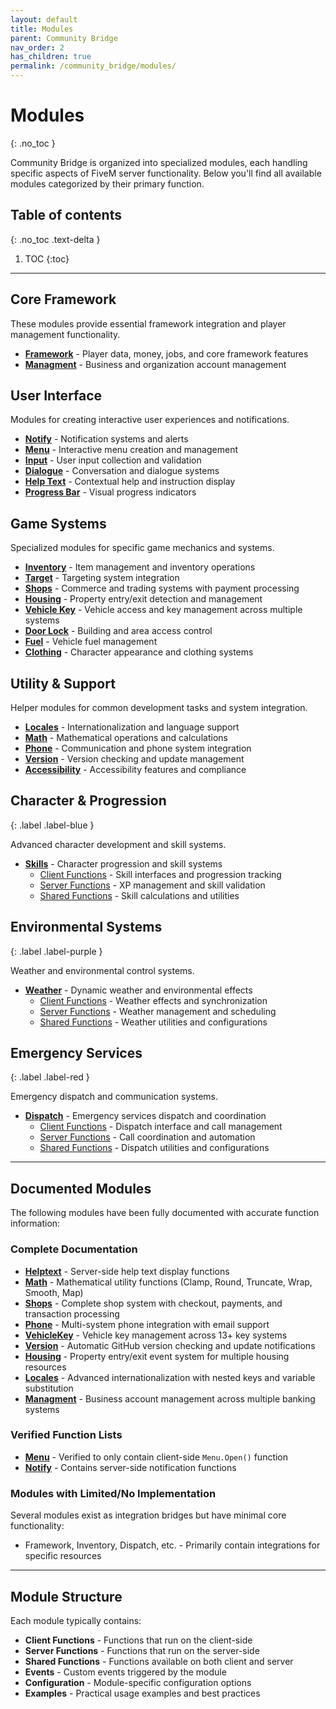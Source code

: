 ```yaml
---
layout: default
title: Modules
parent: Community Bridge
nav_order: 2
has_children: true
permalink: /community_bridge/modules/
---
```


# Modules
{: .no_toc }

Community Bridge is organized into specialized modules, each handling specific aspects of FiveM server functionality. Below you'll find all available modules categorized by their primary function.

## Table of contents
{: .no_toc .text-delta }

1. TOC
{:toc}

---

## Core Framework

These modules provide essential framework integration and player management functionality.

- **[Framework](framework/)** - Player data, money, jobs, and core framework features
- **[Managment](managment/)** - Business and organization account management

## User Interface

Modules for creating interactive user experiences and notifications.

- **[Notify](notify/)** - Notification systems and alerts
- **[Menu](menu/)** - Interactive menu creation and management
- **[Input](input/)** - User input collection and validation
- **[Dialogue](dialogue/)** - Conversation and dialogue systems
- **[Help Text](helptext/)** - Contextual help and instruction display
- **[Progress Bar](progressbar/)** - Visual progress indicators

## Game Systems

Specialized modules for specific game mechanics and systems.

- **[Inventory](inventory/)** - Item management and inventory operations
- **[Target](target/)** - Targeting system integration
- **[Shops](shops/)** - Commerce and trading systems with payment processing
- **[Housing](housing/)** - Property entry/exit detection and management
- **[Vehicle Key](vehiclekey/)** - Vehicle access and key management across multiple systems
- **[Door Lock](doorlock/)** - Building and area access control
- **[Fuel](fuel/)** - Vehicle fuel management
- **[Clothing](clothing/)** - Character appearance and clothing systems

## Utility & Support

Helper modules for common development tasks and system integration.

- **[Locales](locales/)** - Internationalization and language support
- **[Math](math/)** - Mathematical operations and calculations
- **[Phone](phone/)** - Communication and phone system integration
- **[Version](version/)** - Version checking and update management
- **[Accessibility](accessibility/)** - Accessibility features and compliance

## Character & Progression
{: .label .label-blue }

Advanced character development and skill systems.

- **[Skills](skills/)** - Character progression and skill systems
  - [Client Functions](skills/client.md) - Skill interfaces and progression tracking
  - [Server Functions](skills/server.md) - XP management and skill validation  
  - [Shared Functions](skills/shared.md) - Skill calculations and utilities

## Environmental Systems
{: .label .label-purple }

Weather and environmental control systems.

- **[Weather](weather/)** - Dynamic weather and environmental effects
  - [Client Functions](weather/client.md) - Weather effects and synchronization
  - [Server Functions](weather/server.md) - Weather management and scheduling
  - [Shared Functions](weather/shared.md) - Weather utilities and configurations

## Emergency Services
{: .label .label-red }

Emergency dispatch and communication systems.

- **[Dispatch](dispatch/)** - Emergency services dispatch and coordination
  - [Client Functions](dispatch/client.md) - Dispatch interface and call management
  - [Server Functions](dispatch/server.md) - Call coordination and automation
  - [Shared Functions](dispatch/shared.md) - Dispatch utilities and configurations

---

## Documented Modules

The following modules have been fully documented with accurate function information:

### Complete Documentation
- **[Helptext](helptext/)** - Server-side help text display functions
- **[Math](math/)** - Mathematical utility functions (Clamp, Round, Truncate, Wrap, Smooth, Map)
- **[Shops](shops/)** - Complete shop system with checkout, payments, and transaction processing
- **[Phone](phone/)** - Multi-system phone integration with email support
- **[VehicleKey](vehiclekey/)** - Vehicle key management across 13+ key systems
- **[Version](version/)** - Automatic GitHub version checking and update notifications
- **[Housing](housing/)** - Property entry/exit event system for multiple housing resources
- **[Locales](locales/)** - Advanced internationalization with nested keys and variable substitution
- **[Managment](managment/)** - Business account management across multiple banking systems

### Verified Function Lists
- **[Menu](menu/)** - Verified to only contain client-side `Menu.Open()` function
- **[Notify](notify/)** - Contains server-side notification functions

### Modules with Limited/No Implementation
Several modules exist as integration bridges but have minimal core functionality:
- Framework, Inventory, Dispatch, etc. - Primarily contain integrations for specific resources

---

## Module Structure

Each module typically contains:

- **Client Functions** - Functions that run on the client-side
- **Server Functions** - Functions that run on the server-side  
- **Shared Functions** - Functions available on both client and server
- **Events** - Custom events triggered by the module
- **Configuration** - Module-specific configuration options
- **Examples** - Practical usage examples and best practices
